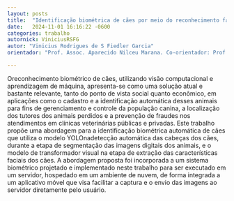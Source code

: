 ```yaml
---
layout: posts
title:  "Identificação biométrica de cães por meio do reconhecimento facial utilizando transformadores"
date:   2024-11-01 16:16:22 -0600
categories: trabalho
autornick: ViniciusRSFG
autor: "Vinicius Rodrigues de S Fiedler Garcia"
orientador: "Prof. Assoc. Aparecido Nilceu Marana. Co-orientador: Prof. Me. Victor Hugo Braguim Canto"

---
```


Oreconhecimento biométrico de cães, utilizando visão computacional e aprendizagem de máquina, apresenta-se como uma solução atual e bastante relevante, tanto do ponto de vista social quanto econômico, em aplicações como o cadastro e a identificação automática desses animais para fins de gerenciamento e controle da população canina, a localização dos tutores dos animais perdidos e a prevenção de fraudes nos atendimentos em clínicas veterinárias públicas e privadas. Este trabalho propõe uma abordagem para a identificação biométrica automática de cães que utiliza o modelo YOLOnadetecção automática das cabeças dos cães, durante a etapa de segmentação das imagens digitais dos animais, e o modelo de transformador visual na etapa de extração das características faciais dos cães. A abordagem proposta foi incorporada a um sistema biométrico projetado e implementado neste trabalho para ser executado em um servidor, hospedado em um ambiente de nuvem, de forma integrada a um aplicativo móvel que visa facilitar a captura e o envio das imagens ao servidor diretamente pelo usuário.
